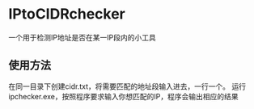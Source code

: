 # IPtoCIDRchecker
一个用于检测IP地址是否在某一IP段内的小工具

## 使用方法
在同一目录下创建cidr.txt，将需要匹配的地址段输入进去，一行一个。
运行ipchecker.exe，按照程序要求输入你想匹配的IP，程序会输出相应的结果